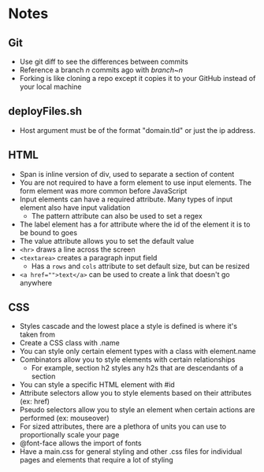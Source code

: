 # Notes

## Git
- Use git diff to see the differences between commits
- Reference a branch *n* commits ago with *branch*~*n*
- Forking is like cloning a repo except it copies it to your GitHub instead of your local machine

## deployFiles.sh
- Host argument must be of the format "domain.tld" or just the ip address.

## HTML
- Span is inline version of div, used to separate a section of content
- You are not required to have a form element to use input elements. The form element was more common before JavaScript
- Input elements can have a required attribute. Many types of input element also have input validation
    - The pattern attribute can also be used to set a regex
- The label element has a for attribute where the id of the element it is to be bound to goes
- The value attribute allows you to set the default value
- `<hr>` draws a line across the screen
- `<textarea>` creates a paragraph input field
    - Has a `rows` and `cols` attribute to set default size, but can be resized
- `<a href="">text</a>` can be used to create a link that doesn't go anywhere

## CSS
- Styles cascade and the lowest place a style is defined is where it's taken from
- Create a CSS class with .name
- You can style only certain element types with a class with element.name
- Combinators allow you to style elements with certain relationships
    - For example, section h2 styles any h2s that are descendants of a section
- You can style a specific HTML element with #id
- Attribute selectors allow you to style elements based on their attributes (ex: href)
- Pseudo selectors allow you to style an element when certain actions are performed (ex: mouseover)
- For sized attributes, there are a plethora of units you can use to proportionally scale your page
- @font-face allows the import of fonts
- Have a main.css for general styling and other .css files for individual pages and elements that require a lot of styling
